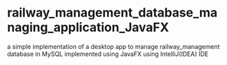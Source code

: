 # railway_management_database_managing_application_JavaFX
a simple implementation of a desktop app to manage railway_management database in MySQL implemented using JavaFX using IntelliJ(IDEA) IDE
